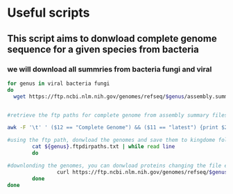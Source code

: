 # Useful scripts
## This script aims to donwload complete genome sequence for a given species from bacteria
### we will download all summries from bacteria fungi and viral
```bash
for genus in viral bacteria fungi
do
  wget https://ftp.ncbi.nlm.nih.gov/genomes/refseq/$genus/assembly.summary.txt


#retrieve the ftp paths for complete genome from assembly summary files

awk -F '\t' ' ($12 == "Complete Genome") && ($11 == "latest") {print $20}' ${genus}.assembly_summary.txt > ${genus}.ftpdirpaths.txt

#using the ftp path, donwload the genomes and save them to kingdome folder already created.
        cat ${genus}.ftpdirpaths.txt | while read line
        do

#downlonding the genomes, you can donwload proteins changing the file extention to _protein.faa.gz
                curl https://ftp.ncbi.nlm.nih.gov/genomes/refseq/$genus/${line##*genomes/}/${line##*/}_genomic.fna.gz -o data_fna/$genus/${line##*/}_genomic.fna.gz
        done
done
````
